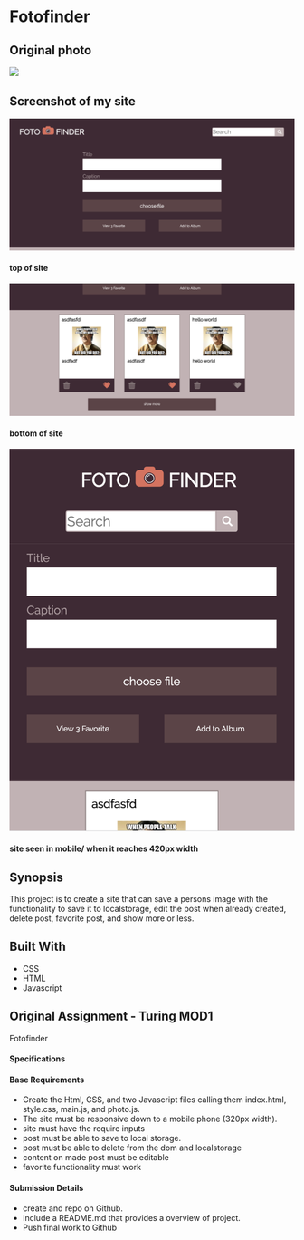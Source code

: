 # Fotofinder

## Original photo

![](orginal.png)

## Screenshot of my site

![](top.png)
#### top of site
![](bottom.png)
#### bottom of site
![](mobile.png)
#### site seen in mobile/ when it reaches 420px width

## Synopsis
This project is to create a site that can save a persons image with the functionality to save it to localstorage, edit the post when already created, delete post, favorite post, and show more or less. 

## Built With
* CSS
* HTML
* Javascript

## Original Assignment - Turing MOD1
Fotofinder

#### Specifications

#### Base Requirements 
* Create the Html, CSS, and two Javascript files calling them index.html, style.css, main.js, and photo.js.
* The site must be responsive down to a mobile phone (320px width).
* site must have the require inputs
* post must be able to save to local storage.
* post must be able to delete from the dom and localstorage
* content on made post must be editable 
* favorite functionality must work

#### Submission Details
* create and repo on Github.
* include a README.md that provides a overview of project.
* Push final work to Github

